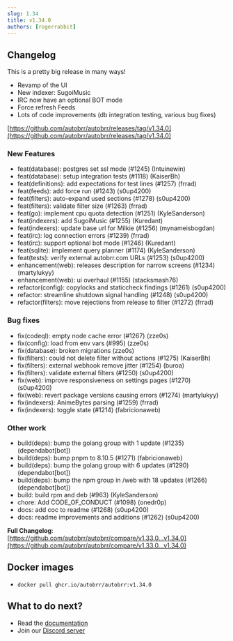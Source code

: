 ```yaml
---
slug: 1.34
title: v1.34.0
authors: [rogerrabbit]
---
```


## Changelog

This is a pretty big release in many ways!

- Revamp of the UI
- New indexer: SugoiMusic
- IRC now have an optional BOT mode
- Force refresh Feeds
- Lots of code improvements (db integration testing, various bug fixes)

[https://github.com/autobrr/autobrr/releases/tag/v1.34.0](https://github.com/autobrr/autobrr/releases/tag/v1.34.0)

### New Features

- feat(database): postgres set ssl mode (#1245) (Intuinewin)
- feat(database): setup integration tests (#1118) (KaiserBh)
- feat(definitions): add expectations for test lines (#1257) (frrad)
- feat(feeds): add force run (#1243) (s0up4200)
- feat(filters): auto-expand used sections (#1278) (s0up4200)
- feat(filters): validate filter size (#1263) (frrad)
- feat(go): implement cpu quota detection (#1251) (KyleSanderson)
- feat(indexers): add SugoiMusic (#1255) (Kuredant)
- feat(indexers): update base url for Milkie (#1256) (mynameisbogdan)
- feat(irc): log connection errors (#1239) (frrad)
- feat(irc): support optional bot mode (#1246) (Kuredant)
- feat(sqlite): implement query planner (#1174) (KyleSanderson)
- feat(tests): verify external autobrr.com URLs (#1253) (s0up4200)
- enhancement(web): releases description for narrow screens (#1234) (martylukyy)
- enhancement(web): ui overhaul (#1155) (stacksmash76)
- refactor(config): copylocks and staticcheck findings (#1261) (s0up4200)
- refactor: streamline shutdown signal handling (#1248) (s0up4200)
- refactor(filters): move rejections from release to filter (#1272) (frrad)

### Bug fixes

- fix(codeql): empty node cache error (#1267) (zze0s)
- fix(config): load from env vars (#995) (zze0s)
- fix(database): broken migrations (zze0s)
- fix(filters): could not delete filter without actions (#1275) (KaiserBh)
- fix(filters): external webhook remove jitter (#1254) (buroa)
- fix(filters): validate external filters (#1250) (s0up4200)
- fix(web): improve responsiveness on settings pages (#1270) (s0up4200)
- fix(web): revert package versions causing errors (#1274) (martylukyy)
- fix(indexers): AnimeBytes parsing (#1259) (frrad)
- fix(indexers): toggle state (#1214) (fabricionaweb)

### Other work

- build(deps): bump the golang group with 1 update (#1235) (dependabot[bot])
- build(deps): bump pnpm to 8.10.5 (#1271) (fabricionaweb)
- build(deps): bump the golang group with 6 updates (#1290) (dependabot[bot])
- build(deps): bump the npm group in /web with 18 updates (#1266) (dependabot[bot])
- build: build rpm and deb (#963) (KyleSanderson)
- chore: Add CODE_OF_CONDUCT (#1098) (onedr0p)
- docs: add coc to readme (#1268) (s0up4200)
- docs: readme improvements and additions (#1262) (s0up4200)

**Full Changelog**: [https://github.com/autobrr/autobrr/compare/v1.33.0...v1.34.0](https://github.com/autobrr/autobrr/compare/v1.33.0...v1.34.0)

## Docker images

- `docker pull ghcr.io/autobrr/autobrr:v1.34.0`

## What to do next?

- Read the [documentation](https://autobrr.com)
- Join our [Discord server](https://discord.autobrr.com/)
